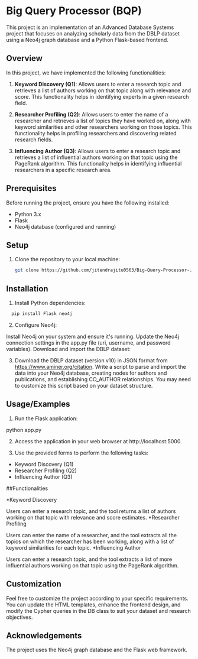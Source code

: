 # Big Query Processor (BQP)

This project is an implementation of an Advanced Database Systems project that focuses on analyzing scholarly data from the DBLP dataset using a Neo4j graph database and a Python Flask-based frontend.

## Overview

In this project, we have implemented the following functionalities:

1. **Keyword Discovery (Q1)**: Allows users to enter a research topic and retrieves a list of authors working on that topic along with relevance and score. This functionality helps in identifying experts in a given research field.

2. **Researcher Profiling (Q2)**: Allows users to enter the name of a researcher and retrieves a list of topics they have worked on, along with keyword similarities and other researchers working on those topics. This functionality helps in profiling researchers and discovering related research fields.

3. **Influencing Author (Q3)**: Allows users to enter a research topic and retrieves a list of influential authors working on that topic using the PageRank algorithm. This functionality helps in identifying influential researchers in a specific research area.

## Prerequisites

Before running the project, ensure you have the following installed:

- Python 3.x
- Flask
- Neo4j database (configured and running)

## Setup

1. Clone the repository to your local machine:

   ```bash
   git clone https://github.com/jitendrajitu0563/Big-Query-Processor-.git

## Installation

1. Install Python dependencies:

```bash
  pip install Flask neo4j

```
2. Configure Neo4j:

Install Neo4j on your system and ensure it's running.
Update the Neo4j connection settings in the app.py file (uri, username, and password variables).
Download and import the DBLP dataset:

3. Download the DBLP dataset (version v10) in JSON format from https://www.aminer.org/citation.
Write a script to parse and import the data into your Neo4j database, creating nodes for authors and publications, and establishing CO_AUTHOR relationships. You may need to customize this script based on your dataset structure.
    
## Usage/Examples

1. Run the Flask application:

python app.py

2. Access the application in your web browser at http://localhost:5000.

3. Use the provided forms to perform the following tasks:

* Keyword Discovery (Q1)
* Researcher Profiling (Q2)
* Influencing Author (Q3)

  
##Functionalities

*Keyword Discovery

Users can enter a research topic, and the tool returns a list of authors working on that topic with relevance and score estimates.
*Researcher Profiling

Users can enter the name of a researcher, and the tool extracts all the topics on which the researcher has been working, along with a list of keyword similarities for each topic.
*Influencing Author

Users can enter a research topic, and the tool extracts a list of more influential authors working on that topic using the PageRank algorithm.

## Customization
Feel free to customize the project according to your specific requirements. You can update the HTML templates, enhance the frontend design, and modify the Cypher queries in the DB class to suit your dataset and research objectives.
## Acknowledgements

 The project uses the Neo4j graph database and the Flask web framework.


